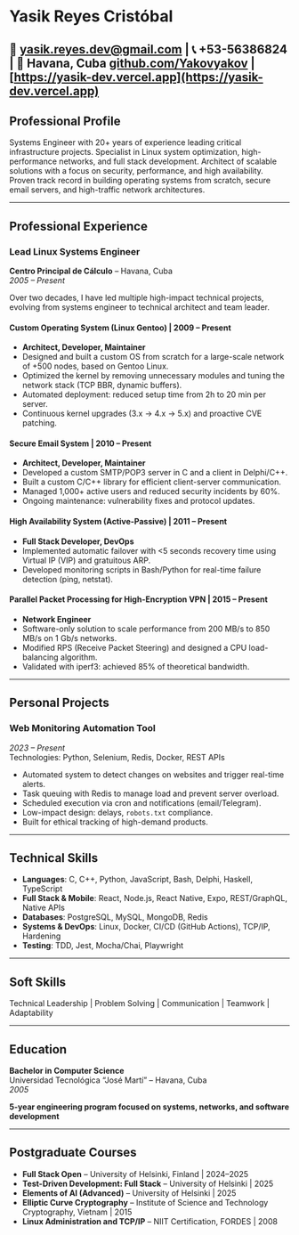 # Yasik Reyes Cristóbal

📧 yasik.reyes.dev@gmail.com | 📞 +53-56386824 | 📍 Havana, Cuba
[github.com/Yakovyakov](https://github.com/Yakovyakov) | 
[https://yasik-dev.vercel.app](https://yasik-dev.vercel.app)
---

## Professional Profile

Systems Engineer with 20+ years of experience leading critical infrastructure projects. Specialist in Linux system optimization, high-performance networks, and full stack development. Architect of scalable solutions with a focus on security, performance, and high availability. Proven track record in building operating systems from scratch, secure email servers, and high-traffic network architectures.

---

## Professional Experience

### Lead Linux Systems Engineer  
**Centro Principal de Cálculo** – Havana, Cuba  
*2005 – Present*

Over two decades, I have led multiple high-impact technical projects, evolving from systems engineer to technical architect and team leader.

#### Custom Operating System (Linux Gentoo) | 2009 – Present
- **Architect, Developer, Maintainer**  
- Designed and built a custom OS from scratch for a large-scale network of +500 nodes, based on Gentoo Linux.  
- Optimized the kernel by removing unnecessary modules and tuning the network stack (TCP BBR, dynamic buffers).  
- Automated deployment: reduced setup time from 2h to 20 min per server.  
- Continuous kernel upgrades (3.x → 4.x → 5.x) and proactive CVE patching.

#### Secure Email System | 2010 – Present
- **Architect, Developer, Maintainer**  
- Developed a custom SMTP/POP3 server in C and a client in Delphi/C++.  
- Built a custom C/C++ library for efficient client-server communication.  
- Managed 1,000+ active users and reduced security incidents by 60%.  
- Ongoing maintenance: vulnerability fixes and protocol updates.

#### High Availability System (Active-Passive) | 2011 – Present
- **Full Stack Developer, DevOps**  
- Implemented automatic failover with <5 seconds recovery time using Virtual IP (VIP) and gratuitous ARP.  
- Developed monitoring scripts in Bash/Python for real-time failure detection (ping, netstat).

#### Parallel Packet Processing for High-Encryption VPN | 2015 – Present
- **Network Engineer**  
- Software-only solution to scale performance from 200 MB/s to 850 MB/s on 1 Gb/s networks.  
- Modified RPS (Receive Packet Steering) and designed a CPU load-balancing algorithm.  
- Validated with iperf3: achieved 85% of theoretical bandwidth.

---

## Personal Projects

### Web Monitoring Automation Tool  
*2023 – Present*  
Technologies: Python, Selenium, Redis, Docker, REST APIs  
- Automated system to detect changes on websites and trigger real-time alerts.  
- Task queuing with Redis to manage load and prevent server overload.  
- Scheduled execution via cron and notifications (email/Telegram).  
- Low-impact design: delays, `robots.txt` compliance.  
- Built for ethical tracking of high-demand products.

---

## Technical Skills

- **Languages**: C, C++, Python, JavaScript, Bash, Delphi, Haskell, TypeScript  
- **Full Stack & Mobile**: React, Node.js, React Native, Expo, REST/GraphQL, Native APIs  
- **Databases**: PostgreSQL, MySQL, MongoDB, Redis  
- **Systems & DevOps**: Linux, Docker, CI/CD (GitHub Actions), TCP/IP, Hardening  
- **Testing**: TDD, Jest, Mocha/Chai, Playwright  

---

## Soft Skills

Technical Leadership | Problem Solving | Communication | Teamwork | Adaptability

---

## Education

**Bachelor in Computer Science**  
Universidad Tecnológica “José Martí” – Havana, Cuba  
*2005*

**5-year engineering program focused on systems, networks, and software development**

---

## Postgraduate Courses

- **Full Stack Open** – University of Helsinki, Finland | 2024–2025  
- **Test-Driven Development: Full Stack** – University of Helsinki | 2025  
- **Elements of AI (Advanced)** – University of Helsinki | 2025  
- **Elliptic Curve Cryptography** – Institute of Science and Technology Cryptography, Vietnam | 2015  
- **Linux Administration and TCP/IP** – NIIT Certification, FORDES | 2008
